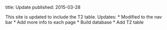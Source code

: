 title: Update
published: 2015-03-28

This site is updated to include the T2 table.
Updates:
	* Modified to the nav bar
	* Add more info to each page
	* Build database
	* Add T2 table

